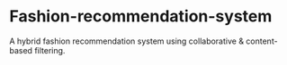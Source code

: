 # Fashion-recommendation-system
A hybrid fashion recommendation system using collaborative &amp; content-based filtering.
